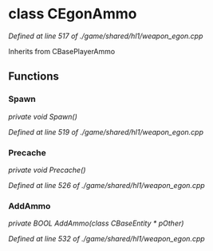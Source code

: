 # class CEgonAmmo

*Defined at line 517 of ./game/shared/hl1/weapon_egon.cpp*

Inherits from CBasePlayerAmmo



## Functions

### Spawn

*private void Spawn()*

*Defined at line 519 of ./game/shared/hl1/weapon_egon.cpp*

### Precache

*private void Precache()*

*Defined at line 526 of ./game/shared/hl1/weapon_egon.cpp*

### AddAmmo

*private BOOL AddAmmo(class CBaseEntity * pOther)*

*Defined at line 532 of ./game/shared/hl1/weapon_egon.cpp*



